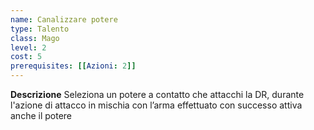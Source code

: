 ```yaml
---
name: Canalizzare potere
type: Talento
class: Mago
level: 2
cost: 5
prerequisites: [[Azioni: 2]]
---
```


**Descrizione**
Seleziona un potere a contatto che attacchi la DR, durante l'azione di attacco
in mischia con l’arma effettuato con successo attiva anche il potere